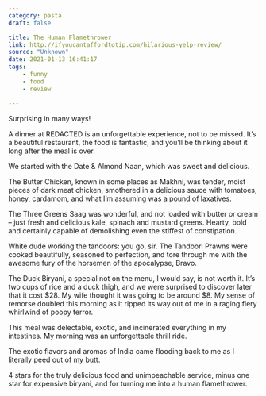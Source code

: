 ```yaml
---
category: pasta
draft: false

title: The Human Flamethrower
link: http://ifyoucantaffordtotip.com/hilarious-yelp-review/
source: "Unknown"
date: 2021-01-13 16:41:17
tags:
    - funny
    - food
    - review

---
```


Surprising in many ways!

A dinner at REDACTED is an unforgettable experience, not to be missed. It’s a beautiful restaurant, the food is fantastic, and you’ll be thinking about it long after the meal is over.

We started with the Date & Almond Naan, which was sweet and delicious.

The Butter Chicken, known in some places as Makhni, was tender, moist pieces of dark meat chicken, smothered in a delicious sauce with tomatoes, honey, cardamom, and what I’m assuming was a pound of laxatives.

The Three Greens Saag was wonderful, and not loaded with butter or cream – just fresh and delicious kale, spinach and mustard greens. Hearty, bold and certainly capable of demolishing even the stiffest of constipation.

White dude working the tandoors: you go, sir. The Tandoori Prawns were cooked beautifully, seasoned to perfection, and tore through me with the awesome fury of the horsemen of the apocalypse, Bravo.

The Duck Biryani, a special not on the menu, I would say, is not worth it. It’s two cups of rice and a duck thigh, and we were surprised to discover later that it cost $28. My wife thought it was going to be around $8. My sense of remorse doubled this morning as it ripped its way out of me in a raging fiery whirlwind of poopy terror.

This meal was delectable, exotic, and incinerated everything in my intestines. My morning was an unforgettable thrill ride.

The exotic flavors and aromas of India came flooding back to me as I literally peed out of my butt.

4 stars for the truly delicious food and unimpeachable service, minus one star for expensive biryani, and for turning me into a human flamethrower.

